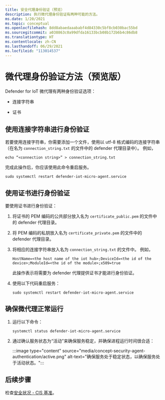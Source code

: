 ```yaml
---
title: 安全代理身份验证（预览）
description: 执行微代理身份验证有两种可能的方法。
ms.date: 1/20/2021
ms.topic: conceptual
ms.openlocfilehash: 8dd8abaedaaababf4d84330c5bf8cb030bac55bd
ms.sourcegitcommit: a038863c0a99dfda16133bcb08b172b6b4c86db8
ms.translationtype: HT
ms.contentlocale: zh-CN
ms.lasthandoff: 06/29/2021
ms.locfileid: "113014537"
---
```

# <a name="micro-agent-authentication-methods-preview"></a>微代理身份验证方法（预览版）

Defender for IoT 微代理有两种身份验证选项： 

- 连接字符串 

- 证书 

## <a name="authentication-using-a-connection-string"></a>使用连接字符串进行身份验证 

若要使用连接字符串，你需要添加一个文件，使用以 utf-8 格式编码的连接字符串（在名为 `connection_string.txt` 的文件中的 defender 代理目录中）。 例如，

```azurecli
echo “<connection string>” > connection_string.txt 
```

完成此操作后，你应该使用此命令重启服务。

```azurecli
sudo systemctl restart defender-iot-micro-agent.service
``` 

## <a name="authentication-using-a-certificate"></a>使用证书进行身份验证 


要使用证书进行身份验证： 

1. 将证书的 PEM 编码的公共部分放入名为 `certificate_public.pem` 的文件中的 defender 代理目录。
1. 将 PEM 编码的私钥放入名为 `certificate_private.pem` 的文件中的 defender 代理目录。
1. 将相应的连接字符串放入名为 `connection_string.txt` 的文件中。 例如，

    ```azurecli
    HostName=<the host name of the iot hub>;DeviceId=<the id of the device>;ModuleId=<the id of the module>;x509=true 
    ```

    此操作表示将需要为 defender 代理提供证书才能进行身份验证。 

1. 使用以下代码重启服务： 

    ```azurecli
    sudo systemctl restart defender-iot-micro-agent.service 
    ```

## <a name="ensure-the-micro-agent-is-running-correctly"></a>确保微代理正常运行 

1. 运行以下命令： 
    ```azurecli
    systemctl status defender-iot-micro-agent.service 
    ```
1. 通过确认服务状态为“活动”来确保服务稳定，并确保进程运行时间很合适： 

    :::image type="content" source="media/concept-security-agent-authentication/active.png" alt-text="确保服务处于稳定状态，以确保服务处于活动状态。":::

## <a name="next-steps"></a>后续步骤

检查[安全状况 - CIS 基准](concept-security-posture.md)。
